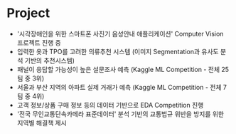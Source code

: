 # Project

- '시각장애인을 위한 스마트폰 사진기 음성안내 애플리케이션' Computer Vision 프로젝트 진행 중
- 입력한 옷과 TPO를 고려한 의류추천 시스템 (이미지 Segmentation과 유사도 분석 기반의 추천시스템)
- 패널이 응답할 가능성이 높은 설문조사 예측 (Kaggle ML Competition - 전체 25팀 중 3위)
- 서울과 부산 지역의 아파트 실제 거래가 예측 (Kaggle ML Competition - 전체 7팀 중 4위)
- 고객 정보/상품 구매 정보 등의 데이터 기반으로 EDA Competition 진행
- '전국 무인교통단속카메라 표준데이터' 분석 기반의 교통법규 위반을 방지를 위한 지역별 해결책 제시
